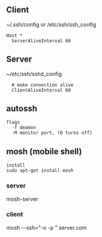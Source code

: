 ## Client
~/.ssh/config or /etc/ssh/ssh_config
``` 
Host *
  ServerAliveInterval 60
```

## Server
~/etc/ssh/sshd_config
```
  # make connection alive
  ClientAliveInterval 60
```


## autossh
```
flags 
  -f deamon
  -M monitor port, (0 turns off)
```

## mosh (mobile shell)
```
install
sudo apt-get install mosh
```
### server
mosh-server

### client
mosh --ssh="-o <blah> -p <port>" server.com

